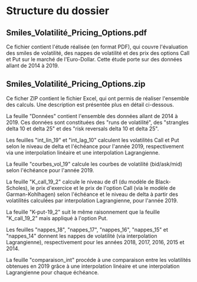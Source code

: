 # Structure du dossier

## Smiles_Volatilité_Pricing_Options.pdf

Ce fichier contient l'étude réalisée (en format PDF), qui couvre l'évaluation des smiles de volatilité, des nappes de volatilité et des prix des options Call et Put sur le marché de l'Euro-Dollar. Cette étude porte sur des données allant de 2014 à 2019. 

## Smiles_Volatilité_Pricing_Options.zip

Ce ficher ZIP contient le fichier Excel, qui ont permis de réaliser l'ensemble des calculs. Une description est présentée plus en détail ci-dessous.

La feuille "Données" contient l'ensemble des données allant de 2014 à 2019. Ces données sont constituées des "runs de volatilité", des "strangles delta 10 et delta 25" et des "risk reversals delta 10 et delta 25". 

Les feuilles "int_lin_19" et "int_lag_10" calculent les volatilités Call et Put selon le niveau de delta et l'échéance pour l'année 2019, respectivement via une interpolation linéaire et une interpolation Lagrangienne. 

La feuille "courbes_vol_19" calcule les courbes de volatilité (bid/ask/mid) selon l'échéance pour l'année 2019.

La feuille "K_call_19_2" calcule le niveau de d1 (du modèle de Black-Scholes), le prix d'exercice et le prix de l'option Call (via le modèle de Garman-Kohlhagen) selon l'échéance et le niveau de delta à partir des volatilités calculées par interpolation Lagrangienne, pour l'année 2019.  

La feuille "K-put-19_2" suit le même raisonnement que la feuille "K_call_19_2" mais appliqué à l'option Put. 

Les feuilles "nappes_18", "nappes_17", "nappes_16", "nappes_15" et "nappes_14" donnent les nappes de volatilité (via interpolation Lagrangienne), respectivement pour les années 2018, 2017, 2016, 2015 et 2014.

La feuille "comparaison_int" procéde à une comparaison entre les volatilités obtenues en 2019 grâce à une interpolation linéaire et une interpolation Lagrangienne pour chaque échéance. 
